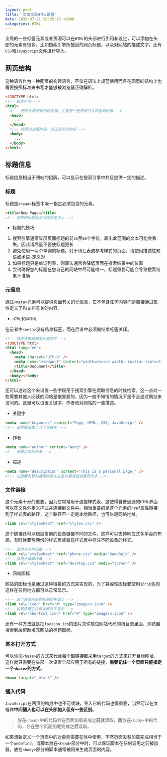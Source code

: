 ```yaml
---
layout: post
title: '页面全局HTML设置'
date: 2020-07-21 20:35:15 +0800
categories: HTML
---
```


全局的一些标签元素或者资源可以在`HTML`的头部进行引用和设定，可以添加在头部的元素有很多。比如搜索引擎所搜到的网页标题，以及对网站的描述文字。还有`CSS`和`JavaScript`文件进行导入。

## 网页结构

这种语言作为一种网页的构建语言，不仅在语法上规范使用而且在网页的结构上也需要按照标准来书写才能够被浏览器正确解析。

```html
<!DOCTYPE html>
<!-- 版本声明 -->
<html>
  <!-- 网页头部不显示进页面，主要是一些资源引入和全局设置 -->
  <head>
    ...
  </head>
  <!-- 网页的主要内容，真正显示的内容 -->
  <body>
    ...
  </body>
</html>
```

## 标题信息

标题信息相当于网站的招牌，可以显示在搜索引擎中并且提供一定的描述。

### 标题

标题是`<head>`标签中唯一指定必须包含的元素。

```html
<title>New Page</title>
<!-- 这样的标题会显示在标签页上 -->
```

- 标题的技巧

1. 搜索引擎通常显示页面标题的前`55`至`60`个字符。超出此范围的文本可能会丢失，因此请尽量不要使标题更长
2. 避免使用一两个单词的标题。对于词汇表或参考样式的页面，请使用描述性短语或术语-定义对
3. 如果标题只是单词列表，则算法通常会降低页面在搜索结果中的位置
4. 尝试确保您的标题在您自己的网站中尽可能唯一，标题重复可能会导致搜索结果不准确

### 元信息

通过`<meta>`元素可以提供页面有关的元信息，它不包含任何内容而是直接通过属性定义了和文档有关的内容。

- `HTML`和`XHTML`

在前者中`<meta>`没有结束标签，而在后者中必须被结束标签关闭。

```html
<!-- 响应式布局典型头部文件 -->
<!DOCTYPE html>
<html lang="en">
  <head>
    <meta charset="UTF-8" />
    <meta name="viewport" content="width=device-width, initial-scale=1.0" />
    <title>Document</title>
  </head>
  <body></body>
</html>
```

还可以通过这个来设置一些字段用于搜索引擎在爬取信息的时候检索，这一点对一些需要其他人阅读的网站是很重要的，因为一般不知情的情况下是不会通过网址来访问的。这里可以设置关键字、作者和对网站的一些描述。

- 关键字

```html
<meta name="keywords" content="Page, HTML, CSS, JavaScript" />
<!-- 这样就设置了几个关键字 -->
```

- 作者

```html
<meta name="author" content="Wong" />
<!-- 设置页面的作者 -->
```

- 描述

```html
<meta name="description" content="This is a personal page!" />
<!-- 在搜索引擎的搜索结果中这些内容就会被展示出来 -->
```

### 文件链接

这个元素十分的重要，因为它常常用于连接样式表，这使得普普通通的`HTML`界面可以在文件外定义样式并连接到文件中。相当重要的是这个元素的`href`属性链接到了样式表的路径，这个路径不一定是本地路径，也可以是网络地址。

```html
<link rel="stylesheet" href="styles.css" />
```

这个链接还可以根据当前的设备链接不同的文件，这样可以支持响应式多平台的布局，有时候要写两份的样式表或者在样式表中标注不同设备的样式。

```html
<!-- 适用与手持设备 -->
<link rel="stylesheet" href="phone.css" media="handheld" />
<!-- 适用于桌面设备 -->
<link rel="stylesheet" href="desktop.css" media="screen" />
```

- 网站图标

网站的图标也是通过这种链接的方式来实现的，为了兼容性图标要使用`16*16`色的这样在任何地方都可以正常显示。

```html
<!-- 这个会在网站的标题栏中显示 -->
<link rel="icon" href="#" type="image/x-icon" />
<!-- 如果收藏之后再收藏夹中显示 -->
<link rel="shortcut icon" href="#" type="image/x-icon" />
```

还有一种方法就是把`favicon.ico`的图片文件放进网站代码的根目录里面，浏览器搜索到后帮助填充网站的标题图标。

### 基本打开方式

可以添加`<base>`的方式来代替每个超链接都采用`target`的方式来打开目标网址，这样就只需要在头部一次设置全部应用于所有的链接，**需要记住一个页面只能指定一个`<base>`的方式**。

```html
<base target="_blank" />
```

### 插入代码

`JavaScript`在网页的构成中也不可或缺，导入它的代码也很重要，当然可以在文档体**中间插入也可以在头部加入但有一些区别**。

> 放在`<head>`中的代码会在页面加载完成之**前**就读取，而放在`<body>`中的代码，会在整个页面加载完成之**后**读取。

如果想新定义一个页面中的对象则需要在体中使用，不然页面没有加载完成相当于一个`undefind`。当脚本放在`<head>`部分中时，可以保证脚本在任何调用之前被加载，放在`<body>`部分的脚本通常被用来生成页面的内容。
